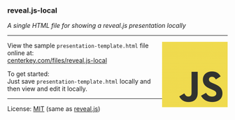 ### reveal.js-local

*A single HTML file for showing a reveal.js presentation locally*

---
<img align=right src=logo.png>

View the sample `presentation-template.html` file online at:<br>
[centerkey.com/files/reveal.js-local](http://centerkey.com/files/reveal.js-local)

To get started:<br>
Just save `presentation-template.html` locally and then view and edit it locally.

---
License: [MIT](LICENSE.txt) (same as [reveal.js](https://github.com/hakimel/reveal.js))
